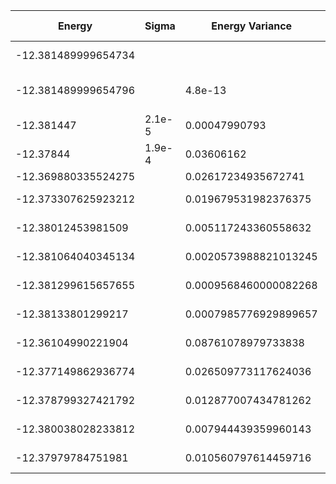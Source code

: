 | Energy              | Sigma   | Energy Variance | DOF | Method                                           | Data Repository              |
|---------------------|---------|-----------------|-----|--------------------------------------------------|------------------------------|
| -12.381489999654734 |         |                 | 10  | Exact Diagonalization                            |                              |
| -12.381489999654796 |         | 4.8e-13         | 10  | DMRG (bond dimension = 13)                       |                              |
| -12.381447          | 2.1e-5  | 0.00047990793   | 10  | RBM (alpha = 1)                                  |                              |
| -12.37844           | 1.9e-4  | 0.03606162      | 10  | Jastrow baseline                                 |                              |
| -12.369880335524275 |         | 0.02617234935672741   | 10 | VQE HV (d = 8)                              |                              |
| -12.373307625923212 |         | 0.019679531982376375  | 10 | VQE HV (d = 12)                             |                              |
| -12.38012453981509  |         | 0.005117243360558632  | 10 | VQE HV (d = 16)                             |                              |
| -12.381064040345134 |         | 0.0020573988821013245 | 10 | VQE HV (d = 20)                             |                              |
| -12.381299615657655 |         | 0.0009568460000082268 | 10 | VQE HV (d = 24)                             |                              |
| -12.38133801299217  |         | 0.0007985776929899657 | 10 | VQE HV (d = 26)                             |                              |
| -12.36104990221904  |         | 0.08761078979733838   | 10 | VQE R-CX (d = 4)                            |                              |
| -12.377149862936774 |         | 0.026509773117624036  | 10 | VQE R-CX (d = 6)                            |                              |
| -12.378799327421792 |         | 0.012877007434781262  | 10 | VQE R-CX (d = 8)                            |                              |
| -12.380038028233812 |         | 0.007944439359960143  | 10 | VQE R-CX (d = 10)                           |                              |
| -12.37979784751981  |         | 0.010560797614459716  | 10 | VQE R-CX (d = 12)                           |                              |
